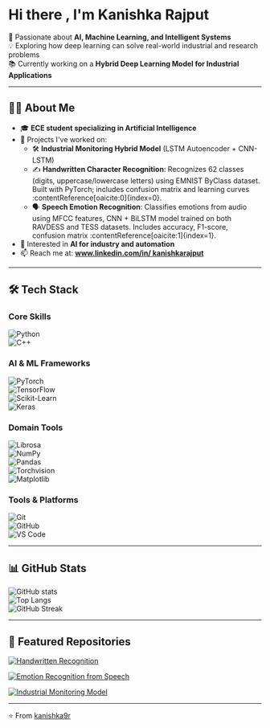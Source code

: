 # Hi there , I'm Kanishka Rajput  

🚀 Passionate about **AI, Machine Learning, and Intelligent Systems**  
💡 Exploring how deep learning can solve real-world industrial and research problems  
📚 Currently working on a **Hybrid Deep Learning Model for Industrial Applications**  

---

## 🧑‍💻 About Me  
- 🎓 **ECE student specializing in Artificial Intelligence**  
- 🔭 Projects I've worked on:
  - 🛠 **Industrial Monitoring Hybrid Model** (LSTM Autoencoder + CNN-LSTM)  
  - ✍️ **Handwritten Character Recognition**: Recognizes 62 classes (digits, uppercase/lowercase letters) using EMNIST ByClass dataset. Built with PyTorch; includes confusion matrix and learning curves  :contentReference[oaicite:0]{index=0}.  
  - 🗣️ **Speech Emotion Recognition**: Classifies emotions from audio using MFCC features, CNN + BiLSTM model trained on both RAVDESS and TESS datasets. Includes accuracy, F1-score, confusion matrix :contentReference[oaicite:1]{index=1}.   
- 🌱 Interested in **AI for industry and automation**  
- 📫 Reach me at: **[www.linkedin.com/in/
kanishkarajput](mailto:your-email@example.com)**  
  

---

## 🛠 Tech Stack  

### Core Skills  
![Python](https://img.shields.io/badge/Python-3776AB?style=for-the-badge&logo=python&logoColor=white)  
![C++](https://img.shields.io/badge/C++-00599C?style=for-the-badge&logo=c%2B%2B&logoColor=white)  


### AI & ML Frameworks  
![PyTorch](https://img.shields.io/badge/PyTorch-EE4C2C?style=for-the-badge&logo=pytorch&logoColor=white)  
![TensorFlow](https://img.shields.io/badge/TensorFlow-FF6F00?style=for-the-badge&logo=tensorflow&logoColor=white)  
![Scikit-Learn](https://img.shields.io/badge/Scikit--Learn-F7931E?style=for-the-badge&logo=scikit-learn&logoColor=white)  
![Keras](https://img.shields.io/badge/Keras-D00000?style=for-the-badge&logo=keras&logoColor=white)  

### Domain Tools  
![Librosa](https://img.shields.io/badge/Librosa-FF8800?style=for-the-badge&logo=python&logoColor=white)  
![NumPy](https://img.shields.io/badge/NumPy-013243?style=for-the-badge&logo=numpy&logoColor=white)  
![Pandas](https://img.shields.io/badge/Pandas-150458?style=for-the-badge&logo=pandas&logoColor=white)  
![Torchvision](https://img.shields.io/badge/Torchvision-000?style=for-the-badge&logo=python&logoColor=white)  
![Matplotlib](https://img.shields.io/badge/Matplotlib-11557c?style=for-the-badge&logo=matplotlib&logoColor=white)  

### Tools & Platforms  
![Git](https://img.shields.io/badge/Git-F05032?style=for-the-badge&logo=git&logoColor=white)  
![GitHub](https://img.shields.io/badge/GitHub-181717?style=for-the-badge&logo=github&logoColor=white)  
![VS Code](https://img.shields.io/badge/VS_Code-007ACC?style=for-the-badge&logo=visual-studio-code&logoColor=white)  

---

## 📊 GitHub Stats  

![GitHub stats](https://github-readme-stats.vercel.app/api?username=kanishka9r&show_icons=true&theme=tokyonight)  
![Top Langs](https://github-readme-stats.vercel.app/api/top-langs/?username=kanishka9r&layout=compact&theme=tokyonight)  
![GitHub Streak](https://github-readme-streak-stats.herokuapp.com/?user=kanishka9r&theme=tokyonight)  

---

## 📂 Featured Repositories  

[![Handwritten Recognition](https://github-readme-stats.vercel.app/api/pin/?username=kanishka9r&repo=handwritten_character_recognition&theme=tokyonight)](https://github.com/kanishka9r/handwritten_character_recognition)  

[![Emotion Recognition from Speech](https://github-readme-stats.vercel.app/api/pin/?username=kanishka9r&repo=emotion_recognition_from_speech&theme=tokyonight)](https://github.com/kanishka9r/emotion_recognition_from_speech)  

[![Industrial Monitoring Model](https://github-readme-stats.vercel.app/api/pin/?username=kanishka9r&repo=pipeline-fault-detectionn&theme=tokyonight)](https://github.com/kanishka9r/pipeline-fault-detectionn)  


---

⭐️ From [kanishka9r](https://github.com/kanishka9r)



<!--
**kanishka9r/kanishka9r** is a ✨ _special_ ✨ repository because its `README.md` (this file) appears on your GitHub profile.

Here are some ideas to get you started:

- 🔭 I’m currently working on ...
- 🌱 I’m currently learning ...
- 👯 I’m looking to collaborate on ...
- 🤔 I’m looking for help with ...
- 💬 Ask me about ...
- 📫 How to reach me: ...
- 😄 Pronouns: ...
- ⚡ Fun fact: ...
-->
